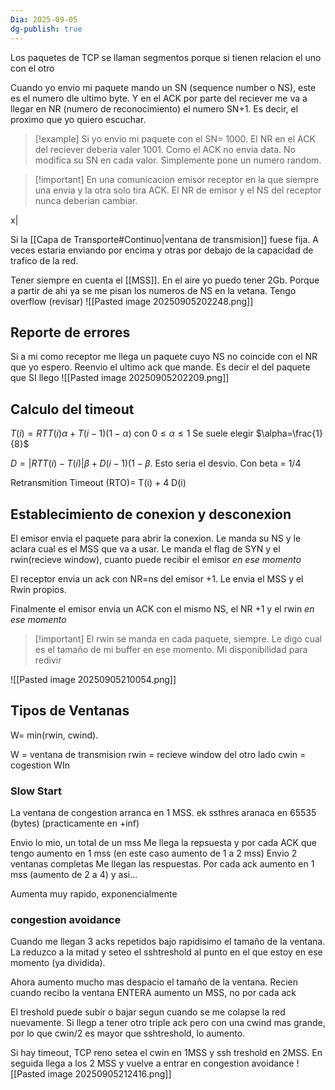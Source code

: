 ```yaml
---
Dia: 2025-09-05
dg-publish: true
---
```

Los paquetes de TCP se llaman segmentos porque si tienen relacion el uno con el otro 

Cuando yo envio mi paquete mando un SN (sequence number o NS), este es el numero dle ultimo byte. Y en el ACK por parte del reciever me va a llegar en NR (numero de reconocimiento) el numero SN+1. Es decir, el proximo que yo quiero escuchar.

>[!example] Si yo envio mi paquete con el SN= 1000. El NR en el ACK del reciever deberia valer 1001. Como el ACK no envia data. No modifica su SN en cada valor. Simplemente pone un numero random. 


>[!important] En una comunicacion emisor receptor en la que siempre una envia y la otra solo tira ACK. El NR de emisor y el NS del receptor nunca deberian cambiar.

x|

Si la [[Capa de Transporte#Continuo|ventana de transmision]] fuese fija. A veces estaria enviando por encima y otras por debajo de la capacidad de trafico de la red.


Tener siempre en cuenta el [[MSS]]. En el aire yo puedo tener 2Gb. Porque a partir de ahi ya se me pisan los numeros de NS en la vetana. Tengo overflow (revisar)
![[Pasted image 20250905202248.png]]


## Reporte de errores

Si a mi como receptor me llega un paquete cuyo NS no coincide con el NR que yo espero. Reenvio el ultimo ack que mande. Es decir el del paquete que SI llego
![[Pasted image 20250905202209.png]]

## Calculo del timeout 
$T(i)= RTT(i) \alpha+T(i-1)(1-\alpha)$ con $0\leq \alpha \leq 1$ Se suele elegir $\alpha=\frac{1}{8}$

$D=|RTT(i)-T(i)| \beta + D(i-1) (1-\beta$. Esto seria el desvio. Con beta = 1/4

Retransmition Timeout (RTO)= T(i) + 4 D(i)


## Establecimiento de conexion y desconexion

El emisor envia el paquete para abrir la conexion. Le manda su NS y le aclara cual es el MSS que va a usar. Le manda el flag de SYN y el rwin(recieve window), cuanto puede recibir el emisor *en ese momento*

El receptor envia un ack con NR=ns del emisor +1. Le envia el MSS y el Rwin propios.

Finalmente el emisor envia un ACK con el mismo NS, el NR +1 y el rwin *en ese momento*

>[!important] El rwin se manda en cada paquete, siempre. Le digo cual es el tamaño de mi buffer en ese momento. Mi disponibilidad para redivir


![[Pasted image 20250905210054.png]]


## Tipos de Ventanas

W= min(rwin, cwind). 

W = ventana de transmision 
rwin = recieve window del otro lado
cwin = cogestion WIn

### Slow Start
La ventana de congestion arranca en 1 MSS. 
ek ssthres aranaca en 65535 (bytes) (practicamente en +inf)

Envio lo mio, un total de un mss
Me llega la repsuesta y por cada ACK que tengo aumento en 1 mss (en este caso aumento de 1 a 2 mss)
Envio 2 ventanas completas 
Me llegan las respuestas. Por cada ack aumento en 1 mss (aumento de 2 a 4)
y asi...

Aumenta muy rapido, exponencialmente

### congestion avoidance
Cuando me llegan 3 acks repetidos bajo rapidisimo el tamaño de la ventana. La reduzco a la mitad y seteo el sshtreshold al punto en el que estoy en ese momento (ya dividida).

Ahora aumento mucho mas despacio el tamaño de la ventana. Recien cuando recibo la ventana ENTERA aumento un MSS, no por cada ack

El treshold puede subir o bajar segun cuando se me colapse la red nuevamente. Si llegp a tener otro triple ack pero con una cwind mas grande, por lo que cwin/2 es mayor que sshtreshold, lo aumento.


Si hay timeout, TCP reno setea el cwin en 1MSS y ssh treshold en 2MSS. En seguida llega a los 2 MSS y vuelve a entrar en congestion avoidance
![[Pasted image 20250905212416.png]]